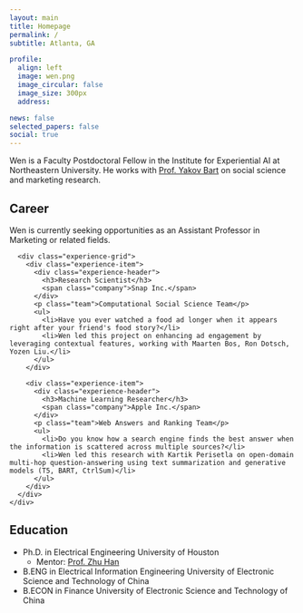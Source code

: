 ```yaml
---
layout: main
title: Homepage
permalink: /
subtitle: Atlanta, GA

profile:
  align: left
  image: wen.png
  image_circular: false
  image_size: 300px
  address: 

news: false
selected_papers: false
social: true
---
```


<div class="right-column">
  <div class="bio-section">
    <p class="lead">
      Wen is a Faculty Postdoctoral Fellow in the Institute for Experiential AI at Northeastern University. He works with <a href="https://damore-mckim.northeastern.edu/people/yakov-bart/" target="_blank">Prof. Yakov Bart</a> on social science and marketing research.
    </p>
  </div>

  <div class="career-section">
    <div class="section-header">
      <h2>Career</h2>
    </div>
    <div class="career-content">
      <p class="highlight">
        Wen is currently seeking opportunities as an Assistant Professor in Marketing or related fields.
      </p>
      
      <div class="experience-grid">
        <div class="experience-item">
          <div class="experience-header">
            <h3>Research Scientist</h3>
            <span class="company">Snap Inc.</span>
          </div>
          <p class="team">Computational Social Science Team</p>
          <ul>
            <li>Have you ever watched a food ad longer when it appears right after your friend's food story?</li>
            <li>Wen led this project on enhancing ad engagement by leveraging contextual features, working with Maarten Bos, Ron Dotsch, Yozen Liu.</li>
          </ul>
        </div>

        <div class="experience-item">
          <div class="experience-header">
            <h3>Machine Learning Researcher</h3>
            <span class="company">Apple Inc.</span>
          </div>
          <p class="team">Web Answers and Ranking Team</p>
          <ul>
            <li>Do you know how a search engine finds the best answer when the information is scattered across multiple sources?</li>
            <li>Wen led this research with Kartik Perisetla on open-domain multi-hop question-answering using text summarization and generative models (T5, BART, CtrlSum)</li>
          </ul>
        </div>
      </div>
    </div>
  </div>

  <div class="education-section">
    <h2>Education</h2>
    <div class="education-grid">
      <ul class="education-list">
        <li>
          <span class="degree">Ph.D. in Electrical Engineering</span>
          <span class="institution">University of Houston</span>
          <ul class="education-details">
            <li>Mentor: <a href="https://scholar.google.com/citations?user=ty7wIXoAAAAJ&hl=en" target="_blank">Prof. Zhu Han</a></li>
          </ul>
        </li>
        <li>
          <span class="degree">B.ENG in Electrical Information Engineering</span>
          <span class="institution">University of Electronic Science and Technology of China</span>
        </li>
        <li>
          <span class="degree">B.ECON in Finance</span>
          <span class="institution">University of Electronic Science and Technology of China</span>
        </li>
      </ul>
    </div>
  </div>
</div>


